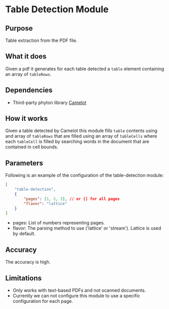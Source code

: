 # Table Detection Module

## Purpose

Table extraction from the PDF file.

## What it does

Given a pdf it generates for each table detected a `table` element containing an array of `tableRows`.

## Dependencies

- Third-party phyton library [Camelot](https://camelot-py.readthedocs.io/en/master/index.html)

## How it works

Given a table detected by Camelot this module fills `table` contents using and array of `tableRows` that are filled using an array of `tableCells` where each `tableCell` is filled by searching words in the document that are contained in cell bounds.

## Parameters

Following is an example of the configuration of the table-detection module:

```json
[
	"table-detection",
	{
		"pages": [1, 2, 3], // or [] for all pages
		"flavor": "lattice"
	}
]
```

- pages: List of numbers representing pages.
- flavor: The parsing method to use ('lattice' or 'stream'). Lattice is used by default.

## Accuracy

The accuracy is high.

## Limitations

- Only works with text-based PDFs and not scanned documents.
- Currently we can not configure this module to use a specific configuration for each page.
